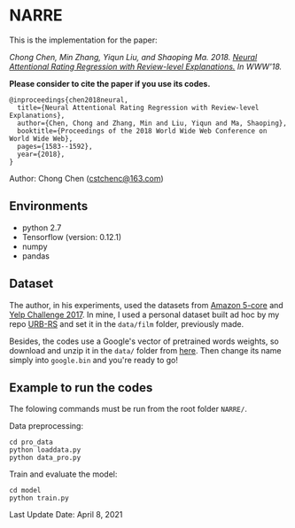 # NARRE

This is the implementation for the paper:



*Chong Chen, Min Zhang, Yiqun Liu, and Shaoping Ma. 2018. [Neural Attentional Rating Regression with Review-level Explanations.](http://www.thuir.cn/group/~YQLiu/publications/WWW2018_CC.pdf) 
In WWW'18.*

**Please consider to cite the paper if you use its codes.**

```
@inproceedings{chen2018neural,
  title={Neural Attentional Rating Regression with Review-level Explanations},
  author={Chen, Chong and Zhang, Min and Liu, Yiqun and Ma, Shaoping},
  booktitle={Proceedings of the 2018 World Wide Web Conference on World Wide Web},
  pages={1583--1592},
  year={2018},
}
```

Author: Chong Chen (cstchenc@163.com)

## Environments

- python 2.7
- Tensorflow (version: 0.12.1)
- numpy
- pandas


## Dataset

The author, in his experiments, used the datasets from [Amazon 5-core](http://jmcauley.ucsd.edu/data/amazon) and [Yelp Challenge 2017](https://www.yelp.com/dataset_challenge). 
In mine, I used a personal dataset built ad hoc by my repo [URB-RS](https://github.com/AndreaMercanti/URB-RS.git) and set it in the `data/film` folder, previously made. 

Besides, the codes use a Google's vector of pretrained words weights, so download and unzip it in the `data/` folder from [here](https://drive.google.com/file/d/0B7XkCwpI5KDYNlNUTTlSS21pQmM/edit).
Then change its name simply into `google.bin` and you're ready to go!

## Example to run the codes

The folowing commands must be run from the root folder `NARRE/`.

Data preprocessing:

```
cd pro_data
python loaddata.py	
python data_pro.py
```

Train and evaluate the model:

```
cd model
python train.py
```


Last Update Date: April 8, 2021
